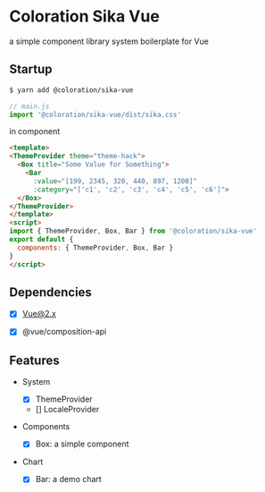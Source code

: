# Coloration Sika Vue

a simple component library system boilerplate for Vue

## Startup

``` bash
$ yarn add @coloration/sika-vue
```

```js
// main.js
import '@coloration/sika-vue/dist/sika.css'
```

in component 

``` html
<template>
<ThemeProvider theme="theme-hack">
  <Box title="Some Value for Something">
    <Bar 
      :value="[199, 2345, 320, 440, 897, 1200]"
      :category="['c1', 'c2', 'c3', 'c4', 'c5', 'c6']">
  </Box>
</ThemeProvider>
</template>
<script>
import { ThemeProvider, Box, Bar } from '@coloration/sika-vue'
export default {
  components: { ThemeProvider, Box, Bar }
}
</script>
```



## Dependencies

- [x] Vue@2.x
- [x] @vue/composition-api


## Features

- System
  - [x] ThemeProvider
  - [] LocaleProvider
  
- Components
  - [x] Box: a simple component

- Chart
  - [x] Bar: a demo chart